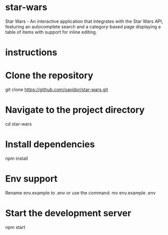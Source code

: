 # star-wars

Star Wars - An interactive application that integrates with the Star Wars API, featuring an autocomplete search and a category-based page displaying a table of items with support for inline editing.

# instructions

# Clone the repository

git clone https://github.com/oavidor/star-wars.git

# Navigate to the project directory

cd star-wars

# Install dependencies

npm install

# Env support

Rename env.example to .env or use the command: mv env.example .env

# Start the development server

npm start
